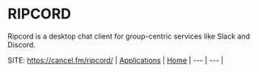 # RIPCORD
 
 Ripcord is a desktop chat client for group-centric services
 like Slack and Discord.
 
 SITE: https://cancel.fm/ripcord/
 | [Applications](https://portable-linux-apps.github.io/apps.html) | [Home](https://portable-linux-apps.github.io)
 | --- | --- |
